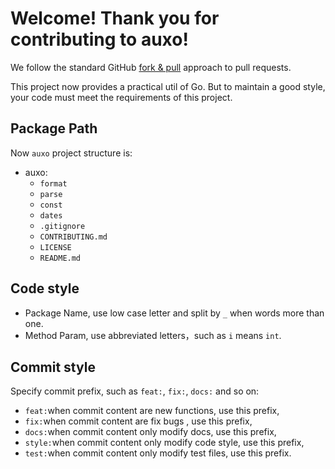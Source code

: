 # Welcome! Thank you for contributing to auxo!

We follow the standard GitHub [fork & pull](https://help.github.com/en/github/collaborating-with-issues-and-pull-requests/about-pull-requests#fork--pull) approach to pull requests.

This project now provides a practical util of Go. But to maintain a good style, your code must meet the requirements of this project.

## Package Path

Now `auxo` project structure is:

- auxo:
    - `format`
    - `parse`
    - `const`
    - `dates`
    - `.gitignore`
    - `CONTRIBUTING.md`
    - `LICENSE`
    - `README.md`


## Code style

- Package Name, use low case letter and split by `_` when words more than one.
- Method Param, use abbreviated letters，such as `i` means `int`.

## Commit style

Specify commit prefix, such as `feat:`, `fix:`, `docs:` and so on:

- `feat:`when commit content are new functions, use this prefix,
- `fix:`when commit content are fix bugs , use this prefix,
- `docs:`when commit content only modify docs, use this prefix,
- `style:`when commit content only modify code style, use this prefix,
- `test:`when commit content only modify test files, use this prefix.

















